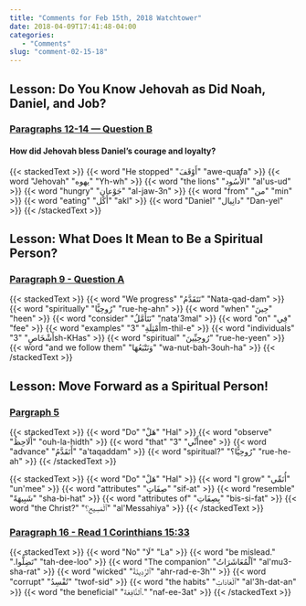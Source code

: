 ```yaml
---
title: "Comments for Feb 15th, 2018 Watchtower"
date: 2018-04-09T17:41:48-04:00
categories:
   - "Comments"
slug: "comment-02-15-18"
---
```


## Lesson: Do You Know Jehovah as Did Noah, Daniel, and Job?

### [Paragraphs 12-14 — Question B](https://www.jw.org/en/publications/magazines/watchtower-simplified-february-2018/do-you-know-god-as-did-noah-daniel-job/#q12)

#### How did Jehovah bless Daniel’s courage and loyalty?

{{< stackedText >}}
   {{< word "He stopped" "أَوْقَفَ" "awe-quafa" >}}
   {{< word "Jehovah" "يهوه" "Yh-wh" >}}
   {{< word "the lions" "الأُسُود" "al'us-ud" >}}
   {{< word "hungry" "جَوْعان" "al-jaw-3n" >}}
   {{< word "from" "من" "min" >}}
   {{< word "eating" "أَكْل" "akl" >}}
   {{< word "Daniel" "دانِيال" "Dan-yel" >}}
{{< /stackedText >}}

## Lesson: What Does It Mean to Be a Spiritual Person?

### [Paragraph 9 - Question A](https://www.jw.org/en/publications/magazines/watchtower-simplified-february-2018/what-it-means-to-be-spiritual-person/#p18)


{{< stackedText >}}
   {{< word "We progress" "نَتَقَدَّمُ" "Nata-qad-dam" >}}
   {{< word "spiritually" "رُوحِيًّا" "rue-he-ahn" >}}
   {{< word "when" "حِينَ" "heen" >}}
   {{< word "consider" "نَتَأَمَّلُ" "nata'3mal" >}}
   {{< word "on" "فِي" "fee" >}}
   {{< word "examples" "أَمْثِلَةِ" "3m-thil-e" >}}
   {{< word "individuals" "أَشْخَاصٍ" "3sh-KHas" >}}
   {{< word "spiritual" "رُوحِيِّينَ" "rue-he-yeen" >}}
   {{< word "and we follow them" "وَنَتْبَعُهَا" "wa-nut-bah-3ouh-ha" >}}
{{< /stackedText >}}

## Lesson: Move Forward as a Spiritual Person!

### [Pargraph 5](https://www.jw.org/en/publications/magazines/watchtower-study-february-2018/move-forward-as-spiritual-person/#p13)

{{< stackedText >}}
   {{< word "Do" "هَلْ" "Hal" >}}
   {{< word "observe" "أُلَاحِظُ" "ouh-la-hidth" >}}
   {{< word "that" "أَنِّي" "3nee" >}}
   {{< word "advance" "أَتَقَدَّمُ" "a'taqaddam" >}}
   {{< word "spiritual?" "رُوحِيًّا؟‏" "rue-he-ah" >}}
{{< /stackedText >}}

{{< stackedText >}}
   {{< word "Do" "هَلْ" "Hal" >}}
   {{< word "I grow" "أُنَمِّي" "un'mee" >}}
   {{< word "attributes" "صِفَاتٍ" "sif-at" >}}
   {{< word "resemble" "شَبِيهَةً" "sha-bi-hat" >}}
   {{< word "attributes of" "بِصِفَاتِ" "bis-si-fat" >}}
   {{< word "the Christ?" "ٱلْمَسِيحِ؟‏" "al'Messahiya" >}}
{{< /stackedText >}}

### [Paragraph 16 - Read 1 Corinthians 15:33](https://www.jw.org/en/publications/magazines/watchtower-study-february-2018/move-forward-as-spiritual-person/#p26)

{{< stackedText >}}
   {{< word "No" "لَا" "La" >}}
   {{< word "be mislead." "تَضِلُّوا.‏" "tah-dee-loo" >}}
   {{< word "The companion" "اَلْمُعَاشَرَاتُ" "al'mu3-sha-rat" >}}
   {{< word "wicked" "ٱلرَّدِيئَةُ" "ahr-rad-e-3h'" >}}
   {{< word "corrupt" "تُفْسِدُ" "twof-sid" >}}
   {{< word "the habits" "ٱلْعَادَاتِ" "al'3h-dat-an" >}}
   {{< word "the beneficial" "ٱلنَّافِعَةَ." "naf-ee-3at" >}}
{{< /stackedText >}}
